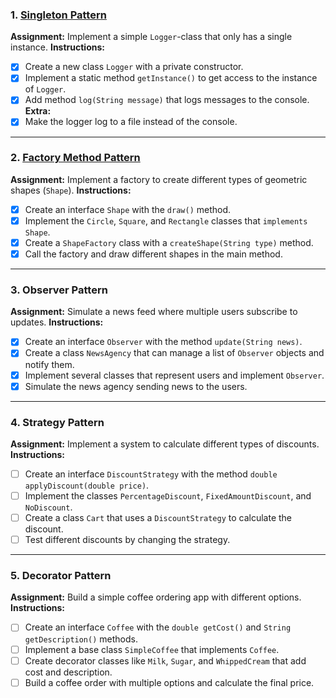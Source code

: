 ### 1. [**Singleton Pattern**](https://github.com/alexjons987/DesignPatternAssignments/tree/master/src/Singleton)
**Assignment:** Implement a simple `Logger`-class that only has a single instance.
**Instructions:**
- [x] Create a new class `Logger` with a private constructor.
- [x] Implement a static method `getInstance()` to get access to the instance of `Logger`.
- [x] Add method `log(String message)` that logs messages to the console.  
**Extra:**
- [x] Make the logger log to a file instead of the console.

---

### 2. [**Factory Method Pattern**](https://github.com/alexjons987/DesignPatternAssignments/tree/master/src/FactoryMethod)
**Assignment:** Implement a factory to create different types of geometric shapes (`Shape`).
**Instructions:**
- [x] Create an interface `Shape` with the `draw()` method.
- [x] Implement the `Circle`, `Square`, and `Rectangle` classes that `implements Shape`.
- [x] Create a `ShapeFactory` class with a `createShape(String type)` method.
- [x] Call the factory and draw different shapes in the main method.

---

### 3. **Observer Pattern**
**Assignment:** Simulate a news feed where multiple users subscribe to updates.
**Instructions:**
- [x] Create an interface `Observer` with the method `update(String news)`.
- [x] Create a class `NewsAgency` that can manage a list of `Observer` objects and notify them.
- [x] Implement several classes that represent users and implement `Observer`.
- [x] Simulate the news agency sending news to the users.

---

### 4. **Strategy Pattern**
**Assignment:** Implement a system to calculate different types of discounts.
**Instructions:**
- [ ] Create an interface `DiscountStrategy` with the method `double applyDiscount(double price)`.
- [ ] Implement the classes `PercentageDiscount`, `FixedAmountDiscount`, and `NoDiscount`.
- [ ] Create a class `Cart` that uses a `DiscountStrategy` to calculate the discount.
- [ ] Test different discounts by changing the strategy.

---

### 5. **Decorator Pattern**
**Assignment:** Build a simple coffee ordering app with different options.
**Instructions:**
- [ ] Create an interface `Coffee` with the `double getCost()` and `String getDescription()` methods.
- [ ] Implement a base class `SimpleCoffee` that implements `Coffee`.
- [ ] Create decorator classes like `Milk`, `Sugar`, and `WhippedCream` that add cost and description.
- [ ] Build a coffee order with multiple options and calculate the final price.
